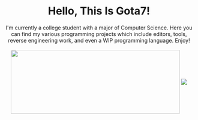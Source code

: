 <!-- 
Pls don't copy my internal workings there can only be one Gota in this world...
-->

<body>
<div align="center">
  <h1>Hello, This Is Gota7!</h1>
  <div>I'm currently a college student with a major of Computer Science. Here you can find my various programming projects which include editors, tools, reverse engineering work, and even a WIP programming language. Enjoy!</div>
<br>
<div align="center">
  <a href="https://github.com/Pepyn0/github-readme-stats"><img width=450 height=170 align="center" src="https://github-readme-stats.vercel.app/api?username=Gota7&theme=midnight-purple&show_icons=true&title_color=58a6ff&icon_color=58a6ff&bg_color=0d1117&hide_border=true" /></a>
  <a href="https://github.com/Pepyn0/github-readme-stats"><img align="center" src="https://github-readme-stats.vercel.app/api/top-langs/?username=Gota7&theme=midnight-purple&layout=compact&title_color=58a6ff&icon_color=58a6ff&bg_color=0d1117&hide_border=true" /></a>
</div>
<br>
